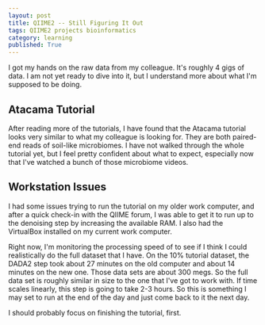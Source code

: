 ```yaml
---
layout: post
title: QIIME2 -- Still Figuring It Out
tags: QIIME2 projects bioinformatics
category: learning
published: True
---
```


I got my hands on the raw data from my colleague. It's roughly 4 gigs of data. I am not yet ready to dive into it, but I understand more about what I'm supposed to be doing.

## Atacama Tutorial

After reading more of the tutorials, I have found that the Atacama tutorial looks very similar to what my colleague is looking for. They are both paired-end reads of soil-like microbiomes. I have not walked through the whole tutorial yet, but I feel pretty confident about what to expect, especially now that I've watched a bunch of those microbiome videos.

## Workstation Issues

I had some issues trying to run the tutorial on my older work computer, and after a quick check-in with the QIIME forum, I was able to get it to run up to the denoising step by increasing the available RAM. I also had the VirtualBox installed on my current work computer.

Right now, I'm monitoring the processing speed of to see if I think I could realistically do the full dataset that I have. On the 10% tutorial dataset, the DADA2 step took about 27 minutes on the old computer and about 14 minutes on the new one. Those data sets are about 300 megs. So the full data set is roughly similar in size to the one that I've got to work with. If time scales linearly, this step is going to take 2-3 hours. So this is something I may set to run at the end of the day and just come back to it the next day.

I should probably focus on finishing the tutorial, first.
